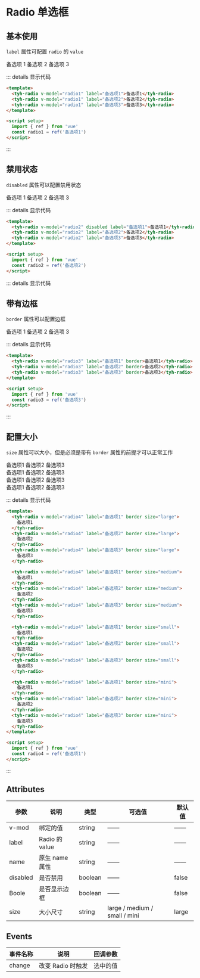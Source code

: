 # Radio 单选框

## 基本使用

`label` 属性可配置 `radio` 的 `value`

<tyh-radio v-model="radio1" label="备选项1">备选项 1</tyh-radio>
<tyh-radio v-model="radio1" label="备选项2">备选项 2</tyh-radio>
<tyh-radio v-model="radio1" label="备选项3">备选项 3</tyh-radio>

::: details 显示代码

```html
<template>
  <tyh-radio v-model="radio1" label="备选项1">备选项1</tyh-radio>
  <tyh-radio v-model="radio1" label="备选项2">备选项2</tyh-radio>
  <tyh-radio v-model="radio1" label="备选项3">备选项3</tyh-radio>
</template>

<script setup>
  import { ref } from 'vue'
  const radio1 = ref('备选项1')
</script>
```

:::

## 禁用状态

`disabled` 属性可以配置禁用状态

<tyh-radio v-model="radio2" disabled label="备选项1">备选项 1</tyh-radio>
<tyh-radio v-model="radio2" label="备选项2">备选项 2</tyh-radio>
<tyh-radio v-model="radio2" label="备选项3">备选项 3</tyh-radio>

::: details 显示代码

```html
<template>
  <tyh-radio v-model="radio2" disabled label="备选项1">备选项1</tyh-radio>
  <tyh-radio v-model="radio2" label="备选项2">备选项2</tyh-radio>
  <tyh-radio v-model="radio2" label="备选项3">备选项3</tyh-radio>
</template>

<script setup>
  import { ref } from 'vue'
  const radio2 = ref('备选项2')
</script>
```

::: details 显示代码

## 带有边框

`border` 属性可以配置边框

<tyh-radio v-model="radio3" label="备选项1" border>备选项 1</tyh-radio>
<tyh-radio v-model="radio3" label="备选项2" border>备选项 2</tyh-radio>
<tyh-radio v-model="radio3" label="备选项3" border>备选项 3</tyh-radio>

::: details 显示代码

```html
<template>
  <tyh-radio v-model="radio3" label="备选项1" border>备选项1</tyh-radio>
  <tyh-radio v-model="radio3" label="备选项2" border>备选项2</tyh-radio>
  <tyh-radio v-model="radio3" label="备选项3" border>备选项3</tyh-radio>
</template>

<script setup>
  import { ref } from 'vue'
  const radio3 = ref('备选项3')
</script>
```

:::

## 配置大小

`size` 属性可以大小，但是必须是带有 `border` 属性的前提才可以正常工作

<tyh-radio v-model="radio4" label="备选项1" border size="large">
备选项1
</tyh-radio>
<tyh-radio v-model="radio4" label="备选项2" border size="large">
备选项2
</tyh-radio>
<tyh-radio v-model="radio4" label="备选项3" border size="large">
备选项3
</tyh-radio>

<br />

<tyh-radio v-model="radio4" label="备选项1" border size="medium">
备选项1
</tyh-radio>
<tyh-radio v-model="radio4" label="备选项2" border size="medium">
备选项2
</tyh-radio>
<tyh-radio v-model="radio4" label="备选项3" border size="medium">
备选项3
</tyh-radio>

<br />

<tyh-radio v-model="radio4" label="备选项1" border size="small">
备选项1
</tyh-radio>
<tyh-radio v-model="radio4" label="备选项2" border size="small">
备选项2
</tyh-radio>
<tyh-radio v-model="radio4" label="备选项3" border size="small">
备选项3
</tyh-radio>

<br />

<tyh-radio v-model="radio4" label="备选项1" border size="mini">
备选项1
</tyh-radio>
<tyh-radio v-model="radio4" label="备选项2" border size="mini">
备选项2
</tyh-radio>
<tyh-radio v-model="radio4" label="备选项3" border size="mini">
备选项3
</tyh-radio>

::: details 显示代码

```html
<template>
  <tyh-radio v-model="radio4" label="备选项1" border size="large">
    备选项1
  </tyh-radio>
  <tyh-radio v-model="radio4" label="备选项2" border size="large">
    备选项2
  </tyh-radio>
  <tyh-radio v-model="radio4" label="备选项3" border size="large">
    备选项3
  </tyh-radio>

  <tyh-radio v-model="radio4" label="备选项1" border size="medium">
    备选项1
  </tyh-radio>
  <tyh-radio v-model="radio4" label="备选项2" border size="medium">
    备选项2
  </tyh-radio>
  <tyh-radio v-model="radio4" label="备选项3" border size="medium">
    备选项3
  </tyh-radio>

  <tyh-radio v-model="radio4" label="备选项1" border size="small">
    备选项1
  </tyh-radio>
  <tyh-radio v-model="radio4" label="备选项2" border size="small">
    备选项2
  </tyh-radio>
  <tyh-radio v-model="radio4" label="备选项3" border size="small">
    备选项3
  </tyh-radio>

  <tyh-radio v-model="radio4" label="备选项1" border size="mini">
    备选项1
  </tyh-radio>
  <tyh-radio v-model="radio4" label="备选项2" border size="mini">
    备选项2
  </tyh-radio>
  <tyh-radio v-model="radio4" label="备选项3" border size="mini">
    备选项3
  </tyh-radio>
</template>

<script setup>
  import { ref } from 'vue'
  const radio4 = ref('备选项1')
</script>
```

:::

## Attributes

| 参数     | 说明           | 类型    | 可选值                        | 默认值 |
| -------- | -------------- | ------- | ----------------------------- | ------ |
| v-mod    | 绑定的值       | string  | ——                            | ——     |
| label    | Radio 的 value | string  | ——                            | ——     |
| name     | 原生 name 属性 | string  | ——                            | ——     |
| disabled | 是否禁用       | boolean | ——                            | false  |
| Boole    | 是否显示边框   | boolean | ——                            | false  |
| size     | 大小尺寸       | string  | large / medium / small / mini | large  |

## Events

| 事件名称 | 说明              | 回调参数 |
| -------- | ----------------- | -------- |
| change   | 改变 Radio 时触发 | 选中的值 |

<script setup>
  import { ref } from 'vue'
  const radio1 = ref('备选项1')
  const radio2 = ref('备选项2')
  const radio3 = ref('备选项3')
  const radio4 = ref('备选项1')
</script>
